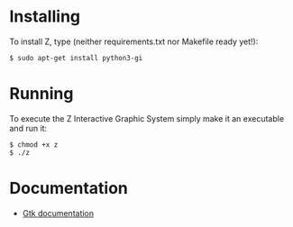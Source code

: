 
# Installing

To install Z, type (neither requirements.txt nor Makefile ready yet!):
<!-- ```
$ pip install -r requirements.txt
``` -->

```
$ sudo apt-get install python3-gi
```

# Running

To execute the Z Interactive Graphic System simply make it an executable and run it:

```
$ chmod +x z
$ ./z
```

# Documentation

 - [Gtk documentation](https://python-gtk-3-tutorial.readthedocs.io/en/latest/index.htm)